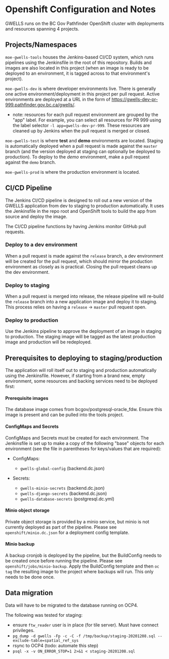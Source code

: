 # Openshift Configuration and Notes

GWELLS runs on the BC Gov Pathfinder OpenShift cluster with deployments and resources spanning 4 projects.

## Projects/Namespaces

`moe-gwells-tools` houses the Jenkins-based CI/CD system, which runs pipelines using the Jenkinsfile in the root of this repository.  Builds and images are also located in this project (when an image is ready to be deployed to an environment, it is tagged across to that environment's project).

`moe-gwells-dev` is where developer environments live.  There is generally one active environment/deployment in this project per pull request.  Active environments are deployed at a URL in the form of https://gwells-dev-pr-999.pathfinder.gov.bc.ca/gwells/.

* note: resources for each pull request environment are grouped by the "app" label. For example, you can select all resources for PR 999 using the label selector `-l app=gwells-dev-pr-999`. These resources are cleaned up by Jenkins when the pull request is merged or closed.

`moe-gwells-test` is where **test** and **demo** environments are located.  Staging is automatically deployed when a pull request is made against the `master` branch (and the version deployed at staging can optionally be deployed to production).  To deploy to the *demo* environment, make a pull request against the `demo` branch.

`moe-gwells-prod` is where the production environment is located.

## CI/CD Pipeline

The Jenkins CI/CD pipeline is designed to roll out a new version of the GWELLS application from dev to staging to production automatically. It uses the Jenkinsfile in the repo root and OpenShift tools to build the app from source and deploy the image.

The CI/CD pipeline functions by having Jenkins monitor GitHub pull requests.

### Deploy to a dev environment

When a pull request is made against the `release` branch, a dev environment will be created for the pull request, which should mirror the production environment as closely as is practical. Closing the pull request cleans up the dev environment.

### Deploy to staging

When a pull request is merged into release, the release pipeline will re-build the `release` branch into a new application image and deploy it to staging. This process relies on having a `release` -> `master` pull request open.

### Deploy to production

Use the Jenkins pipeline to approve the deployment of an image in staging to production. The staging image will be tagged as the latest production image and production will be redeployed.


## Prerequisites to deploying to staging/production

The application will roll itself out to staging and production automatically using the Jenkinsfile. However, if starting from a brand new, empty environment, some resources and backing services need to be deployed first:

#### Prerequisite images

The database image comes from bcgov/postgresql-oracle_fdw. Ensure this image is present and can be pulled into the tools project.

#### ConfigMaps and Secrets

ConfigMaps and Secrets must be created for each environment. The Jenkinsfile is set up to make a copy of the following "base" objects for each environment (see the file in parentheses for keys/values that are required):

* ConfigMaps:
  * `gwells-global-config` (backend.dc.json)

* Secrets:
  * `gwells-minio-secrets` (backend.dc.json)
  * `gwells-django-secrets` (backend.dc.json)
  * `gwells-database-secrets` (postgresql.dc.yml)

#### Minio object storage

Private object storage is provided by a minio service, but minio is not currently deployed as part of the pipeline.  Please see `openshift/minio.dc.json` for a deployment config template.

#### Minio backup 

A backup cronjob is deployed by the pipeline, but the BuildConfig needs to be created once before running the pipeline.  Please see `openshift/jobs/minio-backup`. Apply the BuildConfig template and then `oc tag` the resulting image to the project where backups will run. This only needs to be done once.


## Data migration

Data will have to be migrated to the database running on OCP4.


The following was tested for staging:
* ensure `ftw_reader` user is in place (for tile server).  Must have connect privileges.
* `pg_dump -d gwells -Fp -c -C -f /tmp/backup/staging-20201208.sql --exclude-table=spatial_ref_sys`
* rsync to OCP4 (todo: automate this step)
* `psql -x -v ON_ERROR_STOP=1 2>&1 < staging-20201208.sql`
